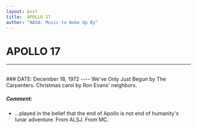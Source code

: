```yaml
---
layout: post
title:  APOLLO 17
author: "NASA: Music to Wake Up By"
---
```


# APOLLO 17
----
<br/>
### DATE: December 18, 1972
----
We've Only Just Begun by The Carpenters.
Christmas carol by Ron Evans' neighbors.

##### Comment:
* ...played in the belief that the end of Apollo is not end of humanity's lunar adventure. From ALSJ.
From MC.
